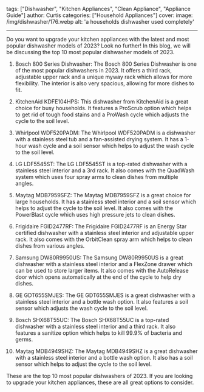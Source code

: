 tags: ["Dishwasher", "Kitchen Appliances", "Clean Appliance", "Appliance Guide"]
author: Curtis
categories: ["Household Appliances"]
cover: 
 image: /img/dishwasher/176.webp
 alt: 'a households dishwasher used completely'

---

Do you want to upgrade your kitchen appliances with the latest and most popular dishwasher models of 2023? Look no further! In this blog, we will be discussing the top 10 most popular dishwasher models of 2023.

1. Bosch 800 Series Dishwasher: The Bosch 800 Series Dishwasher is one of the most popular dishwashers in 2023. It offers a third rack, adjustable upper rack and a unique myway rack which allows for more flexibility. The interior is also very spacious, allowing for more dishes to fit.

2. KitchenAid KDFE104HPS: This dishwasher from KitchenAid is a great choice for busy households. It features a ProScrub option which helps to get rid of tough food stains and a ProWash cycle which adjusts the cycle to the soil level.

3. Whirlpool WDF520PADM: The Whirlpool WDF520PADM is a dishwasher with a stainless steel tub and a fan-assisted drying system. It has a 1-hour wash cycle and a soil sensor which helps to adjust the wash cycle to the soil level.

4. LG LDF5545ST: The LG LDF5545ST is a top-rated dishwasher with a stainless steel interior and a 3rd rack. It also comes with the QuadWash system which uses four spray arms to clean dishes from multiple angles.

5. Maytag MDB7959SFZ: The Maytag MDB7959SFZ is a great choice for large households. It has a stainless steel interior and a soil sensor which helps to adjust the cycle to the soil level. It also comes with the PowerBlast cycle which uses high pressure jets to clean dishes.

6. Frigidaire FGID2477RF: The Frigidaire FGID2477RF is an Energy Star certified dishwasher with a stainless steel interior and adjustable upper rack. It also comes with the OrbitClean spray arm which helps to clean dishes from various angles.

7. Samsung DW80R9950US: The Samsung DW80R9950US is a great dishwasher with a stainless steel interior and a FlexZone drawer which can be used to store larger items. It also comes with the AutoRelease door which opens automatically at the end of the cycle to help dry dishes.

8. GE GDT655SMJES: The GE GDT655SMJES is a great dishwasher with a stainless steel interior and a bottle wash option. It also features a soil sensor which adjusts the wash cycle to the soil level.

9. Bosch SHX68T55UC: The Bosch SHX68T55UC is a top-rated dishwasher with a stainless steel interior and a third rack. It also features a sanitize option which helps to kill 99.9% of bacteria and germs.

10. Maytag MDB4949SHZ: The Maytag MDB4949SHZ is a great dishwasher with a stainless steel interior and a bottle wash option. It also has a soil sensor which helps to adjust the cycle to the soil level.

These are the top 10 most popular dishwashers of 2023. If you are looking to upgrade your kitchen appliances, these are all great options to consider.
